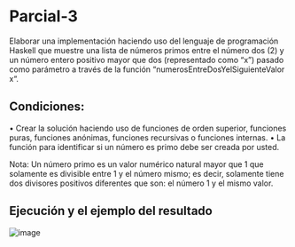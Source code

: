 Parcial-3
=
Elaborar una implementación haciendo uso del lenguaje de programación Haskell que muestre una lista de números primos entre el número dos (2) y un número entero positivo mayor que dos (representado como “x”) pasado como parámetro a través de la función “numerosEntreDosYelSiguienteValor x“.

## Condiciones:
•	Crear la solución haciendo uso de funciones de orden superior, funciones puras, funciones anónimas, funciones recursivas o funciones internas.
•	La función para identificar si un número es primo debe ser creada por usted.
<br>

Nota: Un número primo es un valor numérico natural mayor que 1 que solamente es divisible entre 1 y el número mismo; es decir, solamente tiene dos divisores positivos diferentes que son: el número 1 y el mismo valor.

## Ejecución y el ejemplo del resultado
![image](https://github.com/MinhyukHong/Parcial-3/assets/108979014/844058fe-7931-4357-acbc-1c45c5d35fda)
